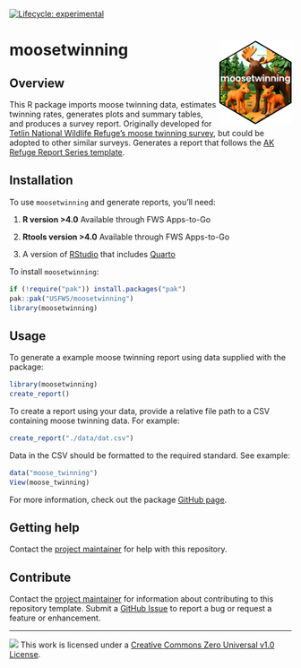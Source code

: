 
<!-- badges: start -->

<a href="https://lifecycle.r-lib.org/articles/stages.html#experimental"
data-fig-alt="Lifecycle is experimental"><img
src="https://img.shields.io/badge/lifecycle-experimental-orange.svg"
alt="Lifecycle: experimental" /></a> <!-- badges: end -->

# moosetwinning <a href="https://github.com/USFWS/moosetwinning"><img src="man/figures/logo.png" align="right" height="150" style="float:right; height:150px;" alt="moosetwinning github repository"/></a>

## Overview

This R package imports moose twinning data, estimates twinning rates,
generates plots and summary tables, and produces a survey report.
Originally developed for [Tetlin National Wildlife Refuge’s moose
twinning
survey](https://iris.fws.gov/APPS/ServCat/Reference/Profile/145850), but
could be adopted to other similar surveys. Generates a report that
follows the [AK Refuge Report Series
template](https://github.com/USFWS/akrreport).

## Installation

To use `moosetwinning` and generate reports, you’ll need:

1.  **R version \>4.0** Available through FWS Apps-to-Go

2.  **Rtools version \>4.0** Available through FWS Apps-to-Go

3.  A version of [RStudio](https://posit.co/download/rstudio-desktop/)
    that includes [Quarto](https://quarto.org/)

To install `moosetwinning`:

``` r
if (!require("pak")) install.packages("pak")  
pak::pak("USFWS/moosetwinning")  
library(moosetwinning)
```

## Usage

To generate a example moose twinning report using data supplied with the
package:

``` r
library(moosetwinning)
create_report()
```

To create a report using your data, provide a relative file path to a
CSV containing moose twinning data. For example:

``` r
create_report("./data/dat.csv")
```

Data in the CSV should be formatted to the required standard. See
example:

``` r
data("moose_twinning")
View(moose_twinning)
```

For more information, check out the package [GitHub
page](usfws.github.io/moosetwinning/).

## Getting help

Contact the [project maintainer](emailto:mccrea_cobb@fws.gov) for help
with this repository.

## Contribute

Contact the [project maintainer](emailto:mccrea_cobb@fws.gov) for
information about contributing to this repository template. Submit a
[GitHub Issue](https://github.com/USFWS/moosetwinning/issues) to report
a bug or request a feature or enhancement.

------------------------------------------------------------------------

<img src="https://i.creativecommons.org/l/zero/1.0/88x31.png"
data-fig-alt="Creative Commons Zero Universal v1.0 License" /> This work
is licensed under a [Creative Commons Zero Universal v1.0
License](https://creativecommons.org/publicdomain/zero/1.0/).
